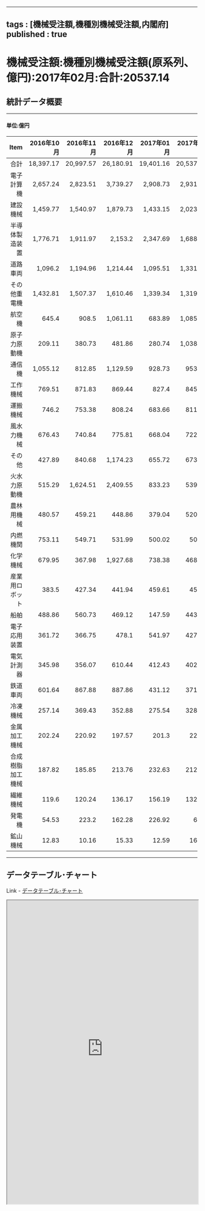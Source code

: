
--- 
tags : [機械受注額,機種別機械受注額,内閣府] 
published : true
---
# 機械受注額:機種別機械受注額(原系列、億円):2017年02月:合計:20537.14
## 統計データ概要

***
#### 単位:億円



|             Item| 2016年10月| 2016年11月| 2016年12月| 2017年01月| 2017年02月|
|----------------:|----------:|----------:|----------:|----------:|----------:|
|             合計|  18,397.17|  20,997.57|  26,180.91|  19,401.16|  20,537.14|
|       電子計算機|   2,657.24|   2,823.51|   3,739.27|   2,908.73|   2,931.78|
|         建設機械|   1,459.77|   1,540.97|   1,879.73|   1,433.15|   2,023.51|
|   半導体製造装置|   1,776.71|   1,911.97|    2,153.2|   2,347.69|   1,688.84|
|         道路車両|    1,096.2|   1,194.96|   1,214.44|   1,095.51|   1,331.02|
|     その他重電機|   1,432.81|   1,507.37|   1,610.46|   1,339.34|   1,319.78|
|           航空機|      645.4|      908.5|   1,061.11|     683.89|   1,085.39|
|     原子力原動機|     209.11|     380.73|     481.86|     280.74|   1,038.34|
|           通信機|   1,055.12|     812.85|   1,129.59|     928.73|     953.31|
|         工作機械|     769.51|     871.83|     869.44|      827.4|     845.07|
|         運搬機械|      746.2|     753.38|     808.24|     683.66|     811.35|
|       風水力機械|     676.43|     740.84|     775.81|     668.04|     722.14|
|           その他|     427.89|     840.68|   1,174.23|     655.72|     673.53|
|     火水力原動機|     515.29|   1,624.51|   2,409.55|     833.23|     539.24|
|       農林用機械|     480.57|     459.21|     448.86|     379.04|     520.71|
|         内燃機関|     753.11|     549.71|     531.99|     500.02|      501.7|
|         化学機械|     679.95|     367.98|   1,927.68|     738.38|     468.94|
|   産業用ロボット|      383.5|     427.34|     441.94|     459.61|      454.2|
|             船舶|     488.86|     560.73|     469.12|     147.59|     443.62|
|     電子応用装置|     361.72|     366.75|      478.1|     541.97|     427.32|
|       電気計測器|     345.98|     356.07|     610.44|     412.43|     402.51|
|         鉄道車両|     601.64|     867.88|     887.86|     431.12|     371.46|
|         冷凍機械|     257.14|     369.43|     352.88|     275.54|     328.68|
|     金属加工機械|     202.24|     220.92|     197.57|      201.3|      229.4|
| 合成樹脂加工機械|     187.82|     185.85|     213.76|     232.63|     212.04|
|         繊維機械|      119.6|     120.24|     136.17|     156.19|     132.19|
|           発電機|      54.53|      223.2|     162.28|     226.92|       64.5|
|         鉱山機械|      12.83|      10.16|      15.33|      12.59|      16.57|





***
	
## データテーブル･チャート
Link - [データテーブル･チャート](http://knowledgevault.saecanet.com/charts/am-consulting.co.jp-MachineryOrders.html)
<iframe src="http://knowledgevault.saecanet.com/charts/am-consulting.co.jp-MachineryOrders.html" width="100%" height="800px"></iframe>
